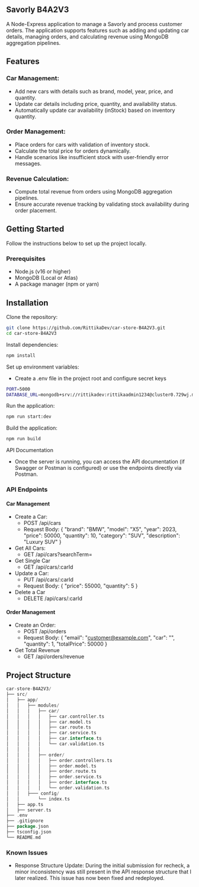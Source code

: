 ## Savorly B4A2V3

A Node-Express application to manage a Savorly and process customer orders. The application supports features such as adding and updating car details, managing orders, and calculating revenue using MongoDB aggregation pipelines.

## Features

### Car Management:

- Add new cars with details such as brand, model, year, price, and quantity.
- Update car details including price, quantity, and availability status.
- Automatically update car availability (inStock) based on inventory quantity.

### Order Management:

- Place orders for cars with validation of inventory stock.
- Calculate the total price for orders dynamically.
- Handle scenarios like insufficient stock with user-friendly error messages.

### Revenue Calculation:

- Compute total revenue from orders using MongoDB aggregation pipelines.
- Ensure accurate revenue tracking by validating stock availability during order placement.

## Getting Started

Follow the instructions below to set up the project locally.

### Prerequisites

- Node.js (v16 or higher)
- MongoDB (Local or Atlas)
- A package manager (npm or yarn)

## Installation

Clone the repository:

```bash
git clone https://github.com/RittikaDev/car-store-B4A2V3.git
cd car-store-B4A2V3
```

Install dependencies:

```bash
npm install
```

Set up environment variables:

- Create a .env file in the project root and configure secret keys

```bash
PORT=5000
DATABASE_URL=mongodb+srv://rittikadev:rittikaadmin1234@cluster0.729wj.mongodb.net/assignment-two?retryWrites=true&w=majority&appName=Cluster0
```

Run the application:

```bash
npm run start:dev
```

Build the application:

```bash
npm run build
```

API Documentation

- Once the server is running, you can access the API documentation (if Swagger or Postman is configured) or use the endpoints directly via Postman.

### API Endpoints

#### Car Management

- Create a Car:
  - POST /api/cars
  - Request Body: { "brand": "BMW", "model": "X5", "year": 2023, "price": 50000, "quantity": 10, "category": "SUV", "description": "Luxury SUV" }
- Get All Cars:
  - GET /api/cars?searchTerm=
- Get Single Car
  - GET /api/cars/:carId
- Update a Car:
  - PUT /api/cars/:carId
  - Request Body: { "price": 55000, "quantity": 5 }
- Delete a Car
  - DELETE /api/cars/:carId

#### Order Management

- Create an Order:
  - POST /api/orders
  - Request Body: { "email": "customer@example.com", "car": "<carId>", "quantity": 1, "totalPrice": 50000 }
- Get Total Revenue
  - GET /api/orders/revenue

## Project Structure

```go
car-store-B4A2V3/
├── src/
│   ├── app/
│   │   ├── modules/
│   │   │   ├── car/
│   │   │   │   ├── car.controller.ts
│   │   │   │   ├── car.model.ts
│   │   │   │   ├── car.route.ts
│   │   │   │   ├── car.service.ts
│   │   │   │   ├── car.interface.ts
│   │   │   │   └── car.validation.ts
│   │   │   │
│   │   │   ├── order/
│   │   │   │   ├── order.controllers.ts
│   │   │   │   ├── order.model.ts
│   │   │   │   ├── order.route.ts
│   │   │   │   ├── order.service.ts
│   │   │   │   ├── order.interface.ts
│   │   │   │   └── order.validation.ts
│   │   ├─── config/
│   │       └── index.ts
│   ├── app.ts
│   ├── server.ts
├── .env
├── .gitignore
├── package.json
├── tsconfig.json
└── README.md
```

### Known Issues

- Response Structure Update:
  During the initial submission for recheck, a minor inconsistency was still present in the API response structure that I later realized. This issue has now been fixed and redeployed.
